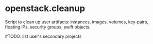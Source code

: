 # openstack.cleanup
Script to clean up user artifacts: instances, images, volumes, key-pairs, floating IPs, security groups, swift objects.

#TODO: list user's secondary projects
